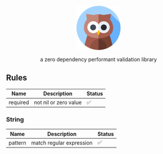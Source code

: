 <p align="center">
	<img src="./assets/icon.png" width="120px">
</p>
 
<p align="center">
	a zero dependency performant validation library
</p>

## Rules

| Name			| Description											| Status |
|---------------|-------------------------------------------------------|--------|
| required		| not nil or zero value									| ✅		|

### String

| Name			| Description											| Status |
|---------------|-------------------------------------------------------|--------|
| pattern		| match regular expression								| ✅		|
